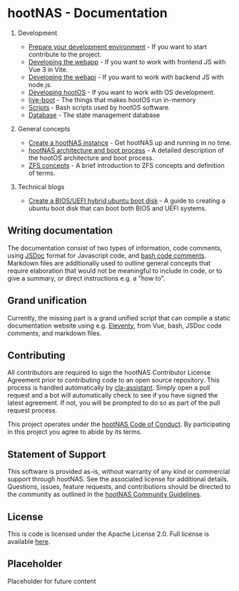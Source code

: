 # hootNAS - Documentation

1. Development
    - [Prepare your development environment](/documentation/prepare-development-environment.md) - 
    If you want to start contribute to the project.
    - [Developing the webapp](/webapp/README.md) - If you want to work with 
    frontend JS with Vue 3 in Vite.
    - [Developing the webapi](/webapi/README.md) - If you want to work with 
    backend JS with node.js.
    - [Developing hootOS](/hoot-os/README.md) - If you want to work with 
    OS development.
    - [live-boot](/live-boot/README.md) - The things that makes hootOS run 
    in-memory
    - [Scripts](/scripts/README.md) - Bash scripts used by hootOS software.
    - [Database](/db/README.md) - The state management database

2. General concepts
    - [Create a hootNAS instance](/documentation/create-hootnas-instance.md) - 
    Get hootNAS up and running in no time.
    - [hootNAS architecture and boot process](/hoot-os/architecture-and-boot-process.md) - 
    A detailed description of the hootOS architecture and boot process.
    - [ZFS concepts](./zfs-concepts.md) - A brief introduction to ZFS concepts 
    and definition of terms.

3. Technical blogs
    - [Create a BIOS/UEFI hybrid ubuntu boot disk](./tech/create-bios-uefi-hybrid-boot-disk.md) - 
    A guide to creating a ubuntu boot disk that can boot both BIOS and UEFI systems.

## Writing documentation

The documentation consist of two types of information, 
code comments, using [JSDoc](https://jsdoc.app/index.html) format for 
Javascript code, and 
[bash code comments](https://www.shell-tips.com/bash/comments/). Markdown 
files are additionally used to outline general concepts that require 
elaboration that would not be meaningful to include in code, or to give a 
summary, or direct instructions e.g. a "how to".

## Grand unification

Currently, the missing part is a grand unified script that can compile a static 
documentation website using e.g. [Eleventy](https://www.11ty.dev/), from Vue, 
bash, JSDoc code comments, and markdown files.

## Contributing

All contributors are required to sign the hootNAS Contributor 
License Agreement prior to contributing code to an open source repository. This 
process is handled automatically by [cla-assistant](https://cla-assistant.io/). 
Simply open a pull request and a bot will automatically check to see if you 
have signed the latest agreement. If not, you will be prompted to do so as part 
of the pull request process. 

This project operates under the [hootNAS Code of Conduct](#placeholder). By 
participating in this project you agree to abide by its terms. 

## Statement of Support

This software is provided as-is, without warranty of any kind or commercial 
support through hootNAS. See the associated license for additional details. 
Questions, issues, feature requests, and contributions should be directed to 
the community as outlined in the [hootNAS Community 
Guidelines](#placeholder).

## License

This is code is licensed under the Apache License 2.0. Full license is 
available [here](../LICENSE).

## Placeholder

Placeholder for future content
